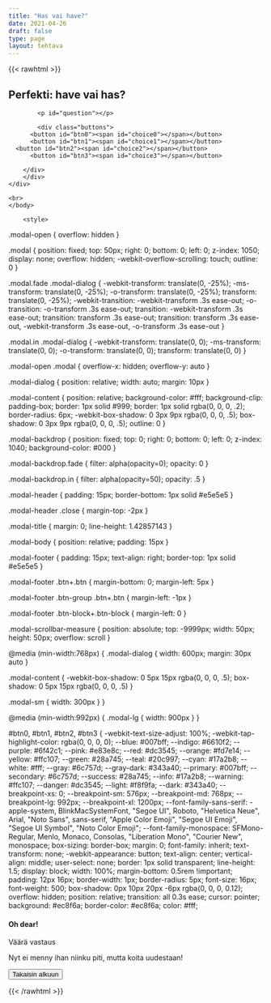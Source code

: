 ```yaml
---
title: "Has vai have?"
date: 2021-04-26
draft: false
type: page
layout: tehtava
---
```


<!-- raw html -->
{{< rawhtml >}}

<body>
<div class="grid">
<div id="quiz">
    <h2>
    Perfekti: have vai has?
    </h2> 
 
            <p id="question"></p>
 
            <div class="buttons">
          <button id="btn0"><span id="choice0"></span></button> 
          <button id="btn1"><span id="choice1"></span></button>
	  <button id="btn2"><span id="choice2"></span></button> 
          <button id="btn3"><span id="choice3"></span></button>
        
        </div>
        </div>
	</div>
	
	<br>
	</body>
	
        <style>
	
.modal-open {
  overflow: hidden
}

.modal {
  position: fixed;
  top: 50px;
  right: 0;
  bottom: 0;
  left: 0;
  z-index: 1050;
  display: none;
  overflow: hidden;
  -webkit-overflow-scrolling: touch;
  outline: 0
}

.modal.fade .modal-dialog {
  -webkit-transform: translate(0, -25%);
  -ms-transform: translate(0, -25%);
  -o-transform: translate(0, -25%);
  transform: translate(0, -25%);
  -webkit-transition: -webkit-transform .3s ease-out;
  -o-transition: -o-transform .3s ease-out;
  transition: -webkit-transform .3s ease-out;
  transition: transform .3s ease-out;
  transition: transform .3s ease-out, -webkit-transform .3s ease-out, -o-transform .3s ease-out
}

.modal.in .modal-dialog {
  -webkit-transform: translate(0, 0);
  -ms-transform: translate(0, 0);
  -o-transform: translate(0, 0);
  transform: translate(0, 0)
}

.modal-open .modal {
  overflow-x: hidden;
  overflow-y: auto
}

.modal-dialog {
  position: relative;
  width: auto;
  margin: 10px
}

.modal-content {
  position: relative;
  background-color: #fff;
  background-clip: padding-box;
  border: 1px solid #999;
  border: 1px solid rgba(0, 0, 0, .2);
  border-radius: 6px;
  -webkit-box-shadow: 0 3px 9px rgba(0, 0, 0, .5);
  box-shadow: 0 3px 9px rgba(0, 0, 0, .5);
  outline: 0
}

.modal-backdrop {
  position: fixed;
  top: 0;
  right: 0;
  bottom: 0;
  left: 0;
  z-index: 1040;
  background-color: #000
}

.modal-backdrop.fade {
  filter: alpha(opacity=0);
  opacity: 0
}

.modal-backdrop.in {
  filter: alpha(opacity=50);
  opacity: .5
}

.modal-header {
  padding: 15px;
  border-bottom: 1px solid #e5e5e5
}

.modal-header .close {
  margin-top: -2px
}

.modal-title {
  margin: 0;
  line-height: 1.42857143
}

.modal-body {
  position: relative;
  padding: 15px
}

.modal-footer {
  padding: 15px;
  text-align: right;
  border-top: 1px solid #e5e5e5
}

.modal-footer .btn+.btn {
  margin-bottom: 0;
  margin-left: 5px
}

.modal-footer .btn-group .btn+.btn {
  margin-left: -1px
}

.modal-footer .btn-block+.btn-block {
  margin-left: 0
}

.modal-scrollbar-measure {
  position: absolute;
  top: -9999px;
  width: 50px;
  height: 50px;
  overflow: scroll
}

@media (min-width:768px) {
  .modal-dialog {
    width: 600px;
    margin: 30px auto
  }

  .modal-content {
    -webkit-box-shadow: 0 5px 15px rgba(0, 0, 0, .5);
    box-shadow: 0 5px 15px rgba(0, 0, 0, .5)
  }

  .modal-sm {
    width: 300px
  }
}

@media (min-width:992px) {
  .modal-lg {
    width: 900px
  }
}

	
#btn0, #btn1, #btn2, #btn3 {
     -webkit-text-size-adjust: 100%;
    -webkit-tap-highlight-color: rgba(0, 0, 0, 0);
    --blue: #007bff;
    --indigo: #6610f2;
    --purple: #6f42c1;
    --pink: #e83e8c;
    --red: #dc3545;
    --orange: #fd7e14;
    --yellow: #ffc107;
    --green: #28a745;
    --teal: #20c997;
    --cyan: #17a2b8;
    --white: #fff;
    --gray: #6c757d;
    --gray-dark: #343a40;
    --primary: #007bff;
    --secondary: #6c757d;
    --success: #28a745;
    --info: #17a2b8;
    --warning: #ffc107;
    --danger: #dc3545;
    --light: #f8f9fa;
    --dark: #343a40;
    --breakpoint-xs: 0;
    --breakpoint-sm: 576px;
    --breakpoint-md: 768px;
    --breakpoint-lg: 992px;
    --breakpoint-xl: 1200px;
    --font-family-sans-serif: -apple-system, BlinkMacSystemFont, "Segoe UI", Roboto, "Helvetica Neue", Arial, "Noto Sans", sans-serif, "Apple Color Emoji", "Segoe UI Emoji", "Segoe UI Symbol", "Noto Color Emoji";
    --font-family-monospace: SFMono-Regular, Menlo, Monaco, Consolas, "Liberation Mono", "Courier New", monospace;
    box-sizing: border-box;
    margin: 0;
    font-family: inherit;
    text-transform: none;
    -webkit-appearance: button;
    text-align: center;
    vertical-align: middle;
    user-select: none;
    border: 1px solid transparent;
    line-height: 1.5;
    display: block;
    width: 100%;
    margin-bottom: 0.5rem !important;
    padding: 12px 16px;
    border-width: 1px;
    border-radius: 5px;
    font-size: 16px;
    font-weight: 500;
    box-shadow: 0px 10px 20px -6px rgba(0, 0, 0, 0.12);
    overflow: hidden;
    position: relative;
    transition: all 0.3s ease;
    cursor: pointer;
    background: #ec8f6a;
    border-color: #ec8f6a;
    color: #fff;
</style>

<div class="modal fade" id="modal" role="dialog">
  <div class="modal-dialog">
    <div class="modal-content">
      <div class="modal-header">
        <h4 class="modal-title">Oh dear!</h4>
      </div>
      <div class="modal-body">
        <p>Väärä vastaus</p>
	      <p>Nyt ei menny ihan niinku piti, mutta koita uudestaan!</p>
      <div class="modal-footer">
        <button id="resetbutton2" class="reset" value="reset">Takaisin alkuun</button>
      </div>
    </div>
  </div>
</div>

<script>

function Quiz(questions) {
  this.score = 0;
  this.questions = questions;
  this.questionIndex = 0;
}

Quiz.prototype.getQuestionIndex = function() {
  return this.questions[this.questionIndex];
}

Quiz.prototype.guess = function(answer) {
  if (this.getQuestionIndex().isCorrectAnswer(answer)) {
    this.score++;
  } else {
    $("#modal").modal("show")
	sleep(2000);

  }

  this.questionIndex++;
}

Quiz.prototype.isEnded = function() {
  return this.questionIndex === this.questions.length;
}

function startOver() {
  location.reload(true);
}

function Question(text, choices, answer) {
  this.text = text;
  this.choices = choices;
  this.answer = answer;
}

Question.prototype.isCorrectAnswer = function(choice) {
  return this.answer === choice;
}

function populate() {
  if (quiz.isEnded()) {
    showScores();
  } else {
    // show question
    var element = document.getElementById("question");
    element.innerHTML = quiz.getQuestionIndex().text;

    // show options
    var choices = quiz.getQuestionIndex().choices;
    for (var i = 0; i < choices.length; i++) {
      var element = document.getElementById("choice" + i);
      element.innerHTML = choices[i];
      guess("btn" + i, choices[i]);
    }

    showProgress();
  }
}

function guess(id, guess) {
  var button = document.getElementById(id);
  button.onclick = function() {
    quiz.guess(guess);
    populate();
  }
}

function showProgress() {
  var currentQuestionNumber = quiz.questionIndex + 1;
  var element = document.getElementById("progress");
  element.innerHTML = "Question " + currentQuestionNumber + " of " + quiz.questions.length;
}

function showScores() {
  var gameOverHTML = "<h1>Aivan mahtavaa!!</h1>";
  gameOverHTML += "<h2 id='score'> Sait kaikki " + quiz.score + " kohtaa oikein! </h2>"
  var element = document.getElementById("quiz");
  element.innerHTML = gameOverHTML;
}

// kysymykset tähän
var questions = [
  new Question("olen", ["preesens", "imperfekti", "perfekti", "pluskvamperfekti"], "preesens"),
  new Question("olin", ["preesens", "imperfekti", "perfekti", "pluskvamperfekti"], "imperfekti"),
  new Question("olen ollut", ["preesens", "imperfekti", "perfekti", "pluskvamperfekti"], "perfekti"),
  new Question("decide", ["preesens", "imperfekti", "perfekti", "pluskvamperfekti"], "preesens"),
  new Question("have decided", ["preesens", "imperfekti", "perfekti", "pluskvamperfekti"], "perfekti"),
  new Question("doesn't do", ["preesens", "imperfekti", "perfekti", "pluskvamperfekti"], "preesens"),
  new Question("hasn't seen", ["preesens", "imperfekti", "perfekti", "pluskvamperfekti"], "perfekti"),
  new Question("eats", ["preesens", "imperfekti", "perfekti", "pluskvamperfekti"], "preesens"),
  new Question("spoke", ["preesens", "imperfekti", "perfekti", "pluskvamperfekti"], "imperfekti"),
  new Question("on tuonut", ["preesens", "imperfekti", "perfekti", "pluskvamperfekti"], "perfekti"),
  new Question("ei ole syönyt", ["preesens", "imperfekti", "perfekti", "pluskvamperfekti"], "perfekti"),
  new Question("didn't do", ["preesens", "imperfekti", "perfekti", "pluskvamperfekti"], "imperfekti"),
  new Question("do", ["preesens", "imperfekti", "perfekti", "pluskvamperfekti"], "preesens"),
  new Question("has done", ["preesens", "imperfekti", "perfekti", "pluskvamperfekti"], "perfekti"),
  new Question("löi", ["preesens", "imperfekti", "perfekti", "pluskvamperfekti"], "imperfekti"),
  new Question("lyön", ["preesens", "imperfekti", "perfekti", "pluskvamperfekti"], "preesens"),
  new Question("olen lyönyt", ["preesens", "imperfekti", "perfekti", "pluskvamperfekti"], "perfekti"),
	new Question("löitkö?", ["preesens", "imperfekti", "perfekti", "pluskvamperfekti"], "imperfekti"),
	new Question("en lyönyt", ["preesens", "imperfekti", "perfekti", "pluskvamperfekti"], "imperfekti"),
  
];

$('.reset').click(startOver);

$(document).ready(function() {
  $("#modal").modal({
    show: false,
    backdrop: 'static'
  });
});

// create quiz
var quiz = new Quiz(questions);

// display quiz
populate();
</script>

{{< /rawhtml >}}


